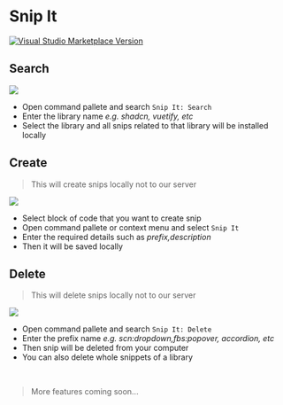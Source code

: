 # Snip It

<a href="https://marketplace.visualstudio.com/items?itemName=mfazail.snip-it-vscode" target="__blank"><img src="https://img.shields.io/visual-studio-marketplace/v/mfazail.snip-it-vscode.svg?color=6366f1&amp;label=VS%20Code%20Marketplace&logo=visual-studio-code" alt="Visual Studio Marketplace Version" /></a>

## Search 

<img src="https://snipit.mfazail.com/assets/vscode-search.webp" />

- Open command pallete and search `Snip It: Search`
- Enter the library name _e.g. shadcn, vuetify, etc_
- Select the library and all snips related to that library will be installed locally


## Create

> This will create snips locally not to our server

<img src="https://snipit.mfazail.com/assets/vscode-snipit.webp" />

- Select block of code that you want to create snip
- Open command pallete or context menu and select `Snip It`
- Enter the required details such as _prefix,description_
- Then it will be saved locally

## Delete

> This will delete snips locally not to our server

<img src="https://snipit.mfazail.com/assets/vscode-delete.webp" />

- Open command pallete and search `Snip It: Delete`
- Enter the prefix name _e.g. scn:dropdown,fbs:popover, accordion, etc_
- Then snip will be deleted from your computer
- You can also delete whole snippets of a library

<br>

> More features coming soon...